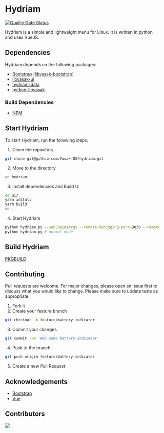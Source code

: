 # Hydriam

[![Quality Gate Status](https://sonarcloud.io/api/project_badges/measure?project=Vasak-OS_hydriam&metric=alert_status)](https://sonarcloud.io/summary/new_code?id=Vasak-OS_hydriam)

Hydriam is a simple and lightweight menu for Linux. It is written in python and uses VueJS. 

## Dependencies

Hydriam depends on the following packages:

* [Bootstrap](https://getbootstrap.com/) ([libvasak-bootstrap](https://github.com/Vasak-OS/PKGBUILDS/blob/main/libvasak-bootstrap/PKGBUILD))
* [libvasak-ui](https://github.com/Vasak-OS/PKGBUILDS/blob/main/libvasak-ui/PKGBUILD)
* [hydriam-data](https://github.com/Vasak-OS/PKGBUILDS/blob/main/hydriam-data/PKGBUILD)
* [python-libvasak](https://github.com/Vasak-OS/PKGBUILDS/blob/main/python-libvasak/PKGBUILD)

### Build Dependencies

* [NPM](https://www.npmjs.com/)

## Start Hydriam

To start Hydriam, run the following steps:

1. Clone the repository

```bash
git clone git@github.com:Vasak-OS/hydriam.git
```

2. Move to the directory

```bash
cd hydriam
```

3. Install dependencies and Build UI

```bash
cd ui/
yarn install
yarn build
cd ..
```

4. Start Hydriam

```bash
python hydriam.py --webEngineArgs --remote-debugging-port=3030 --remote-allow-origins=http://127.0.0.1:3030 # --debug
python hydriam.py # normal mode
```

## Build Hydriam

[PKGBUILD](https://github.com/Vasak-OS/PKGBUILDS/blob/main/hydriam/PKGBUILD)

## Contributing

Pull requests are welcome. For major changes, please open an issue first to discuss what you would like to change. Please make sure to update tests as appropriate.

1. Fork it
2. Create your feature branch

```bash
git checkout -b feature/battery-indicator
```

3. Commit your changes 

```bash
git commit -am 'Add some battery-indicator'
```

4. Push to the branch

```bash
git push origin feature/battery-indicator
```

5. Create a new Pull Request

## Acknowledgements

- [Bootstrap](https://getbootstrap.com/)
- [Vue](https://vuejs.org/)

## Contributors

<a href="https://github.com/vasak-os/hydriam/graphs/contributors">
  <img src="https://contrib.rocks/image?repo=vasak-os/hydriam" />
</a>